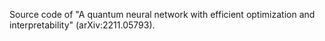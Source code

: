 Source code of "A quantum neural network with efficient optimization and interpretability" (arXiv:2211.05793).
